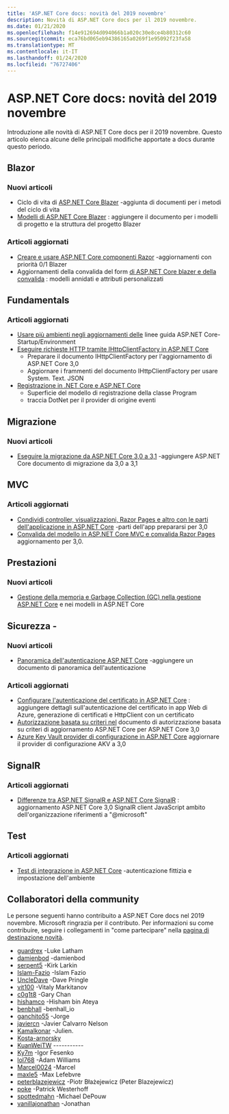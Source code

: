```yaml
---
title: 'ASP.NET Core docs: novità del 2019 novembre'
description: Novità di ASP.NET Core docs per il 2019 novembre.
ms.date: 01/21/2020
ms.openlocfilehash: f14e912694d094066b1a020c30e8ce4b80312c60
ms.sourcegitcommit: eca76bd065eb94386165a0269f1e95092f23fa58
ms.translationtype: MT
ms.contentlocale: it-IT
ms.lasthandoff: 01/24/2020
ms.locfileid: "76727406"
---
```

# <a name="aspnet-core-docs-whats-new-for-november-2019"></a>ASP.NET Core docs: novità del 2019 novembre

Introduzione alle novità di ASP.NET Core docs per il 2019 novembre. Questo articolo elenca alcune delle principali modifiche apportate a docs durante questo periodo.

## <a name="blazor"></a>Blazor

### <a name="new-articles"></a>Nuovi articoli

- Ciclo di vita di [ASP.NET Core Blazer](../blazor/lifecycle.md) -aggiunta di documenti per i metodi del ciclo di vita
- [Modelli di ASP.NET Core Blazer](../blazor/templates.md) : aggiungere il documento per i modelli di progetto e la struttura del progetto Blazer

### <a name="updated-articles"></a>Articoli aggiornati

- [Creare e usare ASP.NET Core componenti Razor](../blazor/components.md) -aggiornamenti con priorità 0/1 Blazer
- Aggiornamenti della convalida del form [di ASP.NET Core blazer e della convalida](../blazor/forms-validation.md) : modelli annidati e attributi personalizzati

## <a name="fundamentals"></a>Fundamentals

### <a name="updated-articles"></a>Articoli aggiornati

- [Usare più ambienti negli aggiornamenti delle](../fundamentals/environments.md) linee guida ASP.NET Core-Startup/Environment
- [Eseguire richieste HTTP tramite IHttpClientFactory in ASP.NET Core](../fundamentals/http-requests.md)
  - Preparare il documento IHttpClientFactory per l'aggiornamento di ASP.NET Core 3,0
  - Aggiornare i frammenti del documento IHttpClientFactory per usare System. Text. JSON
- [Registrazione in .NET Core e ASP.NET Core](../fundamentals/logging/index.md)
  - Superficie del modello di registrazione della classe Program
  - traccia DotNet per il provider di origine eventi

## <a name="migration"></a>Migrazione

### <a name="new-articles"></a>Nuovi articoli

- [Eseguire la migrazione da ASP.NET Core 3,0 a 3,1](../migration/30-to-31.md) -aggiungere ASP.NET Core documento di migrazione da 3,0 a 3,1

## <a name="mvc"></a>MVC

### <a name="updated-articles"></a>Articoli aggiornati

- [Condividi controller, visualizzazioni, Razor Pages e altro con le parti dell'applicazione in ASP.NET Core](../mvc/advanced/app-parts.md) -parti dell'app prepararsi per 3,0
- [Convalida del modello in ASP.NET Core MVC e convalida Razor Pages](../mvc/models/validation.md) aggiornamento per 3,0.

## <a name="performance"></a>Prestazioni

### <a name="new-articles"></a>Nuovi articoli

- [Gestione della memoria e Garbage Collection (GC) nella gestione ASP.NET Core](../performance/memory.md) e nei modelli in ASP.NET Core

## <a name="security"></a>Sicurezza -

### <a name="new-articles"></a>Nuovi articoli

- [Panoramica dell'autenticazione ASP.NET Core](../security/authentication/index.md) -aggiungere un documento di panoramica dell'autenticazione

### <a name="updated-articles"></a>Articoli aggiornati

- [Configurare l'autenticazione del certificato in ASP.NET Core](../security/authentication/certauth.md) : aggiungere dettagli sull'autenticazione del certificato in app Web di Azure, generazione di certificati e HttpClient con un certificato
- [Autorizzazione basata su criteri nel](../security/authorization/policies.md) documento di autorizzazione basata su criteri di aggiornamento ASP.NET Core per ASP.NET Core 3,0
- [Azure Key Vault provider di configurazione in ASP.NET Core](../security/key-vault-configuration.md) aggiornare il provider di configurazione AKV a 3,0

## <a name="signalr"></a>SignalR

### <a name="updated-articles"></a>Articoli aggiornati

- [Differenze tra ASP.NET SignalR e ASP.NET Core SignalR](../signalr/version-differences.md) : aggiornamento ASP.NET Core 3,0 SignalR client JavaScript ambito dell'organizzazione riferimenti a "@microsoft"

## <a name="testing"></a>Test

### <a name="updated-articles"></a>Articoli aggiornati

- [Test di integrazione in ASP.NET Core](../test/integration-tests.md) -autenticazione fittizia e impostazione dell'ambiente

## <a name="community-contributors"></a>Collaboratori della community

Le persone seguenti hanno contribuito a ASP.NET Core docs nel 2019 novembre. Microsoft ringrazia per il contributo. Per informazioni su come contribuire, seguire i collegamenti in "come partecipare" nella [pagina di destinazione novità](index.yml).

- [guardrex](https://github.com/guardrex) -Luke Latham
- [damienbod](https://github.com/damienbod) -damienbod
- [serpent5](https://github.com/serpent5) -Kirk Larkin
- [Islam-Fazio](https://github.com/eslam-fakhry) -Islam Fazio
- [UncleDave](https://github.com/UncleDave) -Dave Pringle
- [vit100](https://github.com/vit100) -Vitaly Markitanov
- [c0g1t8](https://github.com/c0g1t8) -Gary Chan
- [hishamco](https://github.com/hishamco) -Hisham bin Ateya
- [benbhall](https://github.com/benbhall) -benhall_io
- [ganchito55](https://github.com/ganchito55) -Jorge
- [javiercn](https://github.com/javiercn) -Javier Calvarro Nelson
- [Kamalkonar](https://github.com/Kamalkonar) -Julien.
- [Kosta-arnorsky](https://github.com/kosta-arnorsky) 
- [KuanWeiTW](https://github.com/KuanWeiTW) -----------
- [Ky7m](https://github.com/Ky7m) -Igor Fesenko
- [lol768](https://github.com/lol768) -Adam Williams
- [Marcel0024](https://github.com/Marcel0024) -Marcel
- [maxle5](https://github.com/maxle5) -Max Lefebvre
- [peterblazejewicz](https://github.com/peterblazejewicz) -Piotr Błażejewicz (Peter Blazejewicz)
- [poke](https://github.com/poke) -Patrick Westerhoff
- [spottedmahn](https://github.com/spottedmahn) -Michael DePouw
- [vanillajonathan](https://github.com/vanillajonathan) -Jonathan
